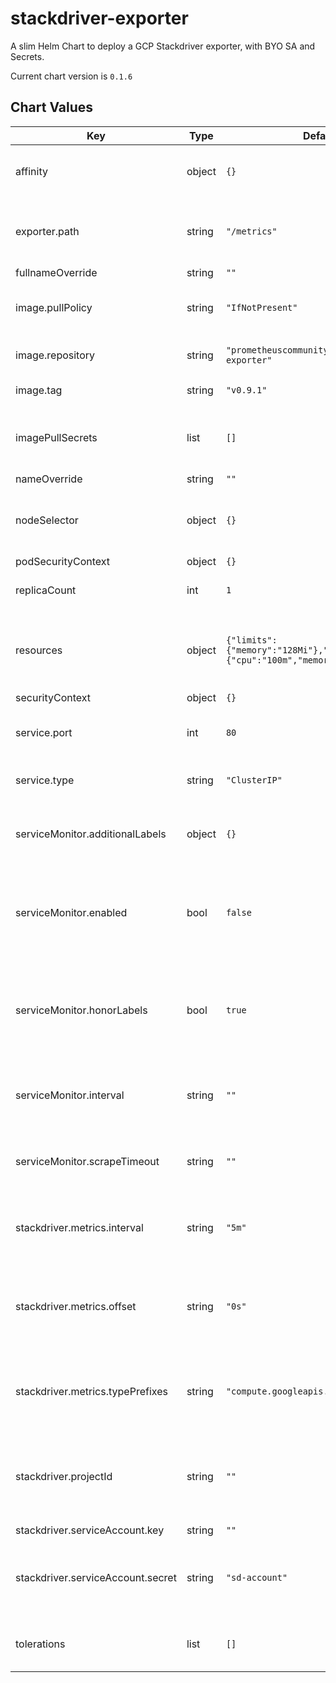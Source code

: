 stackdriver-exporter
====================
A slim Helm Chart to deploy a GCP Stackdriver exporter, with BYO SA and Secrets.

Current chart version is `0.1.6`





## Chart Values

| Key | Type | Default | Description |
|-----|------|---------|-------------|
| affinity | object | `{}` | Adding any affinity for your deployment. |
| exporter.path | string | `"/metrics"` | What path should be used for the exporter to run on. |
| fullnameOverride | string | `""` |  |
| image.pullPolicy | string | `"IfNotPresent"` | Pull Policy to use within Cluster. |
| image.repository | string | `"prometheuscommunity/stackdriver-exporter"` | Image repository to use. |
| image.tag | string | `"v0.9.1"` | Image tag to use. |
| imagePullSecrets | list | `[]` | Providing image pull secrets when needed. |
| nameOverride | string | `""` |  |
| nodeSelector | object | `{}` | Adding a Node selector for your deployment. |
| podSecurityContext | object | `{}` |  |
| replicaCount | int | `1` | Amount of replicas to run. |
| resources | object | `{"limits":{"memory":"128Mi"},"requests":{"cpu":"100m","memory":"128Mi"}}` | define custom resources to use for your deployment. |
| securityContext | object | `{}` |  |
| service.port | int | `80` | Define which port to for your service. |
| service.type | string | `"ClusterIP"` | Define service type to deploy. |
| serviceMonitor.additionalLabels | object | `{}` | Adding any additional labels to the service monitor. |
| serviceMonitor.enabled | bool | `false` | Deploy a Prometheus Service Monitor along with the exporter. |
| serviceMonitor.honorLabels | bool | `true` | if true, label conflicts are resolved by keeping label values from the scraped data |
| serviceMonitor.interval | string | `""` | Set scraping interval for the service monitor. |
| serviceMonitor.scrapeTimeout | string | `""` | Set scraping time out for the service monitor. |
| stackdriver.metrics.interval | string | `"5m"` | Interval in which stackdriver should be queried. |
| stackdriver.metrics.offset | string | `"0s"` | Set off set of data to retrieve, may be needed for some metrics. |
| stackdriver.metrics.typePrefixes | string | `"compute.googleapis.com/instance/cpu"` | Comma seperated list of metrics to query in stackdriver. |
| stackdriver.projectId | string | `""` | Define which google Project to query for stackdriver metrics. |
| stackdriver.serviceAccount.key | string | `""` |  |
| stackdriver.serviceAccount.secret | string | `"sd-account"` | Define the secret name which stores the SA credentials. |
| tolerations | list | `[]` | Adding any tolerations to your deployment. |
